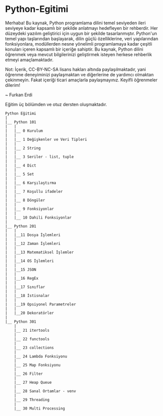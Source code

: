 # Python-Egitimi
 
Merhaba! Bu kaynak, Python programlama dilini temel seviyeden ileri seviyeye kadar kapsamlı bir şekilde anlatmayı hedefleyen bir rehberdir. Her düzeydeki yazılım geliştirici için uygun bir şekilde tasarlanmıştır. Python'un temel yapı taşlarından başlayarak, dilin güçlü özelliklerine, veri yapılarından fonksiyonlara, modüllerden nesne yönelimli programlamaya kadar çeşitli konuları içeren kapsamlı bir içeriğe sahiptir. Bu kaynak, Python dilini öğrenmek veya mevcut bilgilerinizi geliştirmek isteyen herkese rehberlik etmeyi amaçlamaktadır.

Not: İçerik, CC-BY-NC-SA lisans hakları altında paylaşılmaktadır, yani öğrenme deneyiminizi paylaşmaktan ve diğerlerine de yardımcı olmaktan çekinmeyin. Fakat içeriği ticari amaçlarla paylaşmayınız. Keyifli öğrenmeler dilerim!

~ Furkan Erdi

Eğitim üç bölümden ve otuz dersten oluşmaktadır.
```
Python Eğitimi
|
|__ Python 101
|   |
|   |__ 0 Kurulum
|   |
|   |__ 1 Değişkenler ve Veri Tipleri
|   |
|   |__ 2 String
|   |
|   |__ 3 Seriler - list, tuple
|   |
|   |__ 4 Dict
|   |
|   |__ 5 Set
|   |
|   |__ 6 Karşılaştırma
|   |
|   |__ 7 Koşullu ifadeler
|   |
|   |__ 8 Döngüler
|   |
|   |__ 9 Fonksiyonlar
|   |
|   |__ 10 Dahili Fonksiyonlar
|
|__ Python 201
|   |
|   |__11 Dosya İşlemleri
|   |
|   |__12 Zaman İşlemleri
|   |
|   |__13 Matematiksel İşlemler
|   |
|   |__14 OS İşlemleri
|   |
|   |__15 JSON
|   |
|   |__16 RegEx
|   |
|   |__17 Sınıflar
|   |
|   |__18 İstisnalar
|   |
|   |__19 Opsiyonel Parametreler
|   |
|   |__20 Dekoratörler
|
|__ Python 301
    |
    |__ 21 itertools
    |
    |__ 22 functools
    |
    |__ 23 collections
    |
    |__ 24 Lambda Fonksiyonu
    |
    |__ 25 Map Fonksiyonu
    |
    |__ 26 Filter
    |
    |__ 27 Heap Queue
    |
    |__ 28 Sanal Ortamlar - venv
    |
    |__ 29 Threading
    |
    |__ 30 Multi Processing
```

